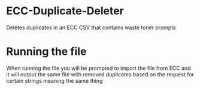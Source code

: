# ECC-Duplicate-Deleter
Deletes duplicates in an ECC CSV that contains waste toner prompts

# Running the file
When running the file you will be prompted to import the file from ECC and it will output the same
file with removed duplicates based on the request for certain strings meaning the same thing
